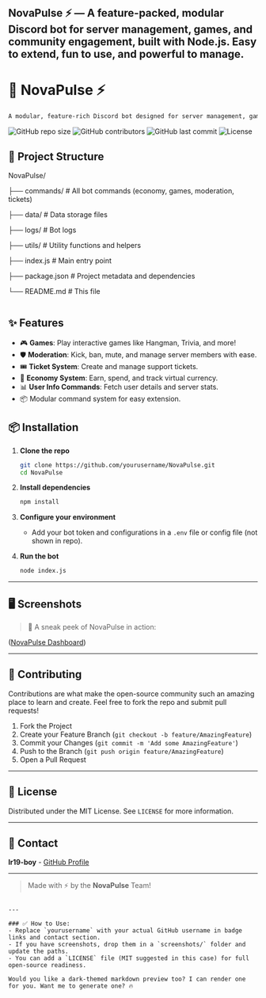 NovaPulse ⚡ — A feature-packed, modular Discord bot for server management, games, and community engagement, built with Node.js. Easy to extend, fun to use, and powerful to manage. 
---

# 🚀 NovaPulse ⚡

```markdown
A modular, feature-rich Discord bot designed for server management, games, and community engagement. Built with love in Node.js and JavaScript!
```

![GitHub repo size](https://img.shields.io/github/repo-size/yourusername/NovaPulse?color=blue&style=for-the-badge)
![GitHub contributors](https://img.shields.io/github/contributors/yourusername/NovaPulse?style=for-the-badge)
![GitHub last commit](https://img.shields.io/github/last-commit/yourusername/NovaPulse?color=green&style=for-the-badge)
![License](https://img.shields.io/badge/license-MIT-blue.svg?style=for-the-badge)


## 📂 Project Structure

NovaPulse/

├── commands/       # All bot commands (economy, games, moderation, tickets)

├── data/           # Data storage files

├── logs/           # Bot logs

├── utils/          # Utility functions and helpers

├── index.js        # Main entry point

├── package.json    # Project metadata and dependencies

└── README.md       # This file

````

````

## ✨ Features

- 🎮 **Games**: Play interactive games like Hangman, Trivia, and more!
- 🛡️ **Moderation**: Kick, ban, mute, and manage server members with ease.
- 🎟️ **Ticket System**: Create and manage support tickets.
- 💸 **Economy System**: Earn, spend, and track virtual currency.
- 📊 **User Info Commands**: Fetch user details and server stats.
- 📦 Modular command system for easy extension.

## 📦 Installation

1. **Clone the repo**
   ```bash
   git clone https://github.com/yourusername/NovaPulse.git
   cd NovaPulse

2. **Install dependencies**

   ```bash
   npm install
   ```

3. **Configure your environment**

   * Add your bot token and configurations in a `.env` file or config file (not shown in repo).

4. **Run the bot**

   ```bash
   node index.js
   ```

---

## 🖥️ Screenshots

> 📸 A sneak peek of NovaPulse in action:

([NovaPulse Dashboard](https://cdn.discordapp.com/attachments/1193506356943126572/1371099351191130262/image.png?ex=6821e747&is=682095c7&hm=78ef550242908739d67c7ca8c4715641841fa169be64a527a972a5c368270146&))

---

## 🤝 Contributing

Contributions are what make the open-source community such an amazing place to learn and create. Feel free to fork the repo and submit pull requests!

1. Fork the Project
2. Create your Feature Branch (`git checkout -b feature/AmazingFeature`)
3. Commit your Changes (`git commit -m 'Add some AmazingFeature'`)
4. Push to the Branch (`git push origin feature/AmazingFeature`)
5. Open a Pull Request

---

## 📜 License

Distributed under the MIT License. See `LICENSE` for more information.

---

## 💌 Contact

**lr19-boy** - [GitHub Profile](https://github.com/yourusername)

---

> Made with ⚡ by the **NovaPulse** Team!

```

---

### ✅ How to Use:
- Replace `yourusername` with your actual GitHub username in badge links and contact section.
- If you have screenshots, drop them in a `screenshots/` folder and update the paths.
- You can add a `LICENSE` file (MIT suggested in this case) for full open-source readiness.

Would you like a dark-themed markdown preview too? I can render one for you. Want me to generate one? 🔥
```
